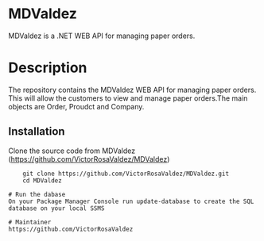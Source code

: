 # MDValdez

MDValdez is a .NET WEB API for managing paper orders.

# Description
The repository contains the MDValdez WEB API for managing paper orders.
This will allow the customers to view and manage paper orders.The main objects are Order, Proudct and Company.

## Installation

Clone the source code from MDValdez (https://github.com/VictorRosaValdez/MDValdez)

```bash/powerShell
	git clone https://github.com/VictorRosaValdez/MDValdez.git
	cd MDValdez

# Run the dabase
On your Package Manager Console run update-database to create the SQL database on your local SSMS

# Maintainer
https://github.com/VictorRosaValdez